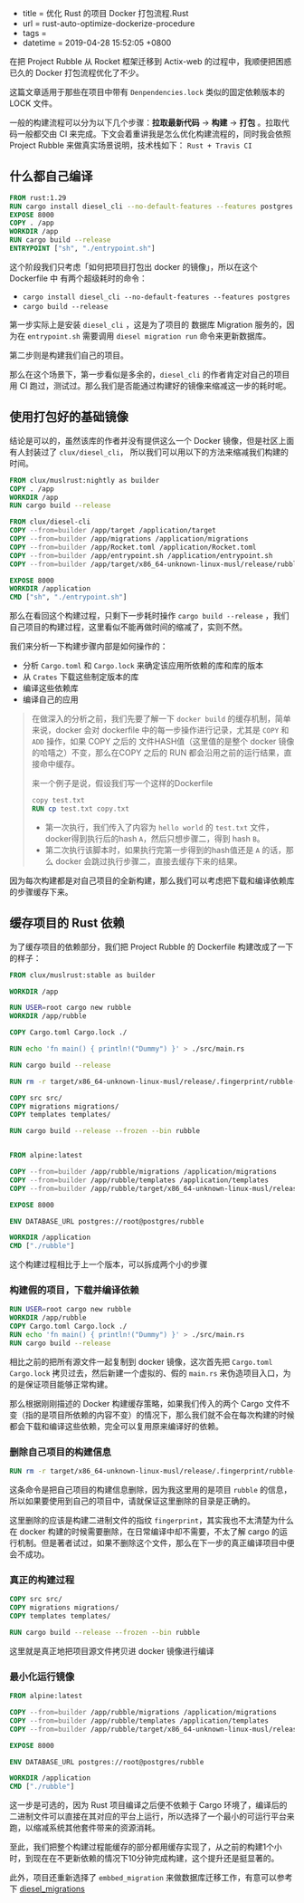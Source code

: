  - title = 优化 Rust 的项目 Docker 打包流程.Rust
 - url = rust-auto-optimize-dockerize-procedure
 - tags = 
 - datetime = 2019-04-28 15:52:05 +0800

在把 Project Rubble 从 Rocket 框架迁移到 Actix-web 的过程中，我顺便把困惑已久的 Docker 打包流程优化了不少。

这篇文章适用于那些在项目中带有 `Denpendencies.lock` 类似的固定依赖版本的 LOCK 文件。

<!--more-->

一般的构建流程可以分为以下几个步骤：**拉取最新代码** -> **构建** -> **打包** 。拉取代码一般都交由 CI 来完成。下文会着重讲我是怎么优化构建流程的，同时我会依照 Project Rubble 来做真实场景说明，技术栈如下： `Rust + Travis CI`

## 什么都自己编译

```dockerfile
FROM rust:1.29
RUN cargo install diesel_cli --no-default-features --features postgres
EXPOSE 8000
COPY . /app
WORKDIR /app
RUN cargo build --release
ENTRYPOINT ["sh", "./entrypoint.sh"] 
```

这个阶段我们只考虑「如何把项目打包出 docker 的镜像」，所以在这个 Dockerfile 中 有两个超级耗时的命令：

- `cargo install diesel_cli --no-default-features --features postgres`
- `cargo build --release`

第一步实际上是安装 `diesel_cli` ，这是为了项目的 数据库 Migration 服务的，因为在 `entrypoint.sh` 需要调用 `diesel migration run` 命令来更新数据库。

第二步则是构建我们自己的项目。



那么在这个场景下，第一步看似是多余的，`diesel_cli` 的作者肯定对自己的项目用 CI 跑过，测试过。那么我们是否能通过构建好的镜像来缩减这一步的耗时呢。

## 使用打包好的基础镜像

结论是可以的，虽然该库的作者并没有提供这么一个 Docker 镜像，但是社区上面有人封装过了 `clux/diesel_cli`， 所以我们可以用以下的方法来缩减我们构建的时间。

```dockerfile
FROM clux/muslrust:nightly as builder
COPY . /app
WORKDIR /app
RUN cargo build --release

FROM clux/diesel-cli
COPY --from=builder /app/target /application/target
COPY --from=builder /app/migrations /application/migrations
COPY --from=builder /app/Rocket.toml /application/Rocket.toml
COPY --from=builder /app/entrypoint.sh /application/entrypoint.sh
COPY --from=builder /app/target/x86_64-unknown-linux-musl/release/rubble /application/rubble

EXPOSE 8000
WORKDIR /application
CMD ["sh", "./entrypoint.sh"]
```

那么在看回这个构建过程，只剩下一步耗时操作 `cargo build --release` ，我们自己项目的构建过程，这里看似不能再做时间的缩减了，实则不然。

我们来分析一下构建步骤内部是如何操作的：

- 分析 `Cargo.toml` 和 `Cargo.lock` 来确定该应用所依赖的库和库的版本
- 从 `Crates` 下载这些制定版本的库
- 编译这些依赖库
- 编译自己的应用

> 在做深入的分析之前，我们先要了解一下 `docker build` 的缓存机制，简单来说，docker 会对 dockerfile 中的每一步操作进行记录，尤其是 `COPY` 和 `ADD` 操作，如果 COPY 之后的 文件HASH值（这里值的是整个 docker 镜像的哈嘻之）不变，那么在COPY 之后的 RUN 都会沿用之前的运行结果，直接命中缓存。
>
> 来一个例子是说，假设我们写一个这样的Dockerfile
>
> ```dockerfile
> copy test.txt
> RUN cp test.txt copy.txt
> ```
>
> - 第一次执行，我们传入了内容为 `hello world` 的 `test.txt` 文件，docker得到执行后的hash `A`，然后只想步骤二，得到 hash `B`。
> - 第二次执行该脚本时，如果执行完第一步得到的hash值还是 `A` 的话，那么 docker 会跳过执行步骤二，直接去缓存下来的结果。

因为每次构建都是对自己项目的全新构建，那么我们可以考虑把下载和编译依赖库的步骤缓存下来。

## 缓存项目的 Rust 依赖

为了缓存项目的依赖部分，我们把 Project Rubble 的 Dockerfile 构建改成了一下的样子：

```dockerfile
FROM clux/muslrust:stable as builder

WORKDIR /app

RUN USER=root cargo new rubble
WORKDIR /app/rubble

COPY Cargo.toml Cargo.lock ./

RUN echo 'fn main() { println!("Dummy") }' > ./src/main.rs

RUN cargo build --release

RUN rm -r target/x86_64-unknown-linux-musl/release/.fingerprint/rubble-*

COPY src src/
COPY migrations migrations/
COPY templates templates/

RUN cargo build --release --frozen --bin rubble


FROM alpine:latest

COPY --from=builder /app/rubble/migrations /application/migrations
COPY --from=builder /app/rubble/templates /application/templates
COPY --from=builder /app/rubble/target/x86_64-unknown-linux-musl/release/rubble /application/rubble

EXPOSE 8000

ENV DATABASE_URL postgres://root@postgres/rubble

WORKDIR /application
CMD ["./rubble"]
```

这个构建过程相比于上一个版本，可以拆成两个小的步骤

### 构建假的项目，下载并编译依赖

```dockerfile
RUN USER=root cargo new rubble
WORKDIR /app/rubble
COPY Cargo.toml Cargo.lock ./
RUN echo 'fn main() { println!("Dummy") }' > ./src/main.rs
RUN cargo build --release
```

相比之前的把所有源文件一起复制到 docker 镜像，这次首先把 `Cargo.toml` `Cargo.lock` 拷贝过去，然后新建一个虚拟的、假的 `main.rs` 来伪造项目入口，为的是保证项目能够正常构建。

那么根据刚刚描述的 Docker 构建缓存策略，如果我们传入的两个 Cargo 文件不变（指的是项目所依赖的内容不变）的情况下，那么我们就不会在每次构建的时候都会下载和编译这些依赖，完全可以复用原来编译好的依赖。

### 删除自己项目的构建信息

```dockerfile
RUN rm -r target/x86_64-unknown-linux-musl/release/.fingerprint/rubble-*
```

这条命令是把自己项目的构建信息删除，因为我这里用的是项目 `rubble` 的信息，所以如果要使用到自己的项目中，请就保证这里删除的目录是正确的。

这里删除的应该是构建二进制文件的指纹 `fingerprint`，其实我也不太清楚为什么在 docker 构建的时候需要删除，在日常编译中却不需要，不太了解 cargo 的运行机制。但是著者试过，如果不删除这个文件，那么在下一步的真正编译项目中便会不成功。

### 真正的构建过程

```dockerfile
COPY src src/
COPY migrations migrations/
COPY templates templates/

RUN cargo build --release --frozen --bin rubble
```

这里就是真正地把项目源文件拷贝进 docker 镜像进行编译

### 最小化运行镜像

```dockerfile
FROM alpine:latest

COPY --from=builder /app/rubble/migrations /application/migrations
COPY --from=builder /app/rubble/templates /application/templates
COPY --from=builder /app/rubble/target/x86_64-unknown-linux-musl/release/rubble /application/rubble

EXPOSE 8000

ENV DATABASE_URL postgres://root@postgres/rubble

WORKDIR /application
CMD ["./rubble"]
```

这一步是可选的，因为 Rust 项目编译之后便不依赖于 Cargo 环境了，编译后的二进制文件可以直接在其对应的平台上运行，所以选择了一个最小的可运行平台来跑，以缩减系统其他套件带来的资源消耗。



至此，我们把整个构建过程能缓存的部分都用缓存实现了，从之前的构建1个小时，到现在在不更新依赖的情况下10分钟完成构建，这个提升还是挺显著的。

此外，项目还重新选择了 `embbed_migration` 来做数据库迁移工作，有意可以参考下 [diesel_migrations](https://docs.rs/diesel_migrations/1.4.0/diesel_migrations/)